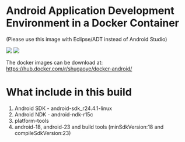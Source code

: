 Android Application Development Environment in a Docker Container
=================================================================
(Please use this image with Eclipse/ADT instead of Android Studio)

[![](https://images.microbadger.com/badges/image/shugaoye/docker-android.svg)](https://microbadger.com/images/shugaoye/docker-android "Get your own image badge on microbadger.com")
[![](https://images.microbadger.com/badges/version/shugaoye/docker-android.svg)](https://microbadger.com/images/shugaoye/docker-android "Get your own version badge on microbadger.com")

The docker images can be download at:
https://hub.docker.com/r/shugaoye/docker-android/

# What include in this build 

1. Android SDK - android-sdk_r24.4.1-linux
2. Android NDK - android-ndk-r15c
3. platform-tools
4. android-18, android-23 and build tools 
   (minSdkVersion:18 and compileSdkVersion:23)